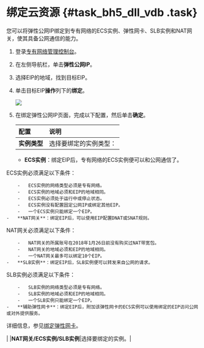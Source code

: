 # 绑定云资源 {#task_bh5_dll_vdb .task}

您可以将弹性公网IP绑定到专有网络的ECS实例、弹性网卡、SLB实例和NAT网关，使其具备公网通信的能力。

1.  登录[专有网络管理控制台](https://vpcnext.console.aliyun.com)。
2.  在左侧导航栏，单击**弹性公网IP**。
3.  选择EIP的地域，找到目标EIP。
4.  单击目标EIP**操作**列下的**绑定**。 

    ![](http://static-aliyun-doc.oss-cn-hangzhou.aliyuncs.com/assets/img/12805/155650702935585_zh-CN.png)

5.  在绑定弹性公网IP页面，完成以下配置，然后单击**确定**。 

    |配置|说明|
    |:-|:-|
    |**实例类型**| 选择要绑定的实例类型：

     -   **ECS实例**：绑定EIP后，专有网络的ECS实例便可以和公网通信了。

ECS实例必须满足以下条件：

        -   ECS实例的网络类型必须是专有网络。
        -   ECS实例的地域必须和EIP的地域相同。
        -   ECS实例必须处于运行中或停止状态。
        -   ECS实例没有配置固定公网IP或绑定其他EIP。
        -   一个ECS实例只能绑定一个EIP。
    -   **NAT网关**：绑定EIP后，可以使用EIP配置DNAT或SNAT规则。

NAT网关必须满足以下条件：

        -   NAT网关的所属账号在2018年1月26日前没有购买过NAT带宽包。
        -   NAT网关的地域必须和EIP的地域相同。
        -   一个NAT网关最多可以绑定10个EIP。
    -   **SLB实例**：绑定EIP后，SLB实例便可以转发来自公网的请求。

SLB实例必须满足以下条件：

        -   SLB实例的网络类型必须是专有网络。
        -   SLB实例的地域必须和EIP的地域相同。
        -   一个SLB实例只能绑定一个EIP。
    -   **辅助弹性网卡**：绑定EIP后，附加该弹性网卡的ECS实例可以使用绑定的EIP访问公网或对外提供服务。

详细信息，参见[绑定弹性网卡](intl.zh-CN/用户指南/绑定弹性网卡.md#)。

 |
    |**NAT网关/ECS实例/SLB实例**|选择要绑定的实例。|


